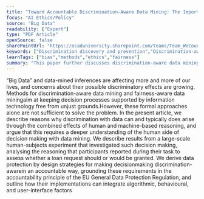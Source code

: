 ```yaml
---
title: "Toward Accountable Discrimination-Aware Data Mining: The Importance of Keeping the Human in the Loop — and under the Looking-Glass"
focus: "AI Ethics/Policy"
source: "Big Data"
readability: ["Expert"]
type: "PDF Article"
openSource: false
sharePointUrl: "https://ocaduniversity.sharepoint.com/teams/Team_WeCount/Shared%20Documents/Resources%20and%20Tools/Literature%20(curated)/Toward%20Accountable%20Discrimination-Aware%20Data%20Mining_The%20Importance%20of%20Keeping%20the%20Human%20in%20the%20Loop-and%20Under%20the%20Looking%20Glass.pdf"
keywords: ["Discrimination discovery and prevention","Discrimination-aware and fairness-aware data mining","Accountability","Data protection","Evaluation","User studies"]
learnTags: ["bias","methods","ethics","fairness"]
summary: "This paper further discusses discrimination-aware data mining practices and the role of humans in (semi-) automated decision making to support accountable data processing design strategies that support reflection and avoid unconscious bias. "
---
```

“Big Data” and data-mined inferences are affecting more and more of our lives, and concerns about their possible discriminatory effects are growing. Methods for discrimination-aware data mining and fairness-aware data miningaim at keeping decision processes supported by information technology free from unjust grounds.However, these formal approaches alone are not sufficient to solve the problem. In the present article, we describe reasons why discrimination with data can and typically does arise through the combined effects of human and machine-based reasoning, and argue that this requires a deeper understanding of the human side of decision making with data mining. We describe results from a large-scale human-subjects experiment that investigated such decision making, analysing the reasoning that participants reported during their task to assess whether a loan request should or would be granted. We derive data protection by design strategies for making decisionmaking discrimination-awarein an accountable way, grounding these requirements in the accountability principle of the EU General Data Protection Regulation, and outline how their implementations can integrate algorithmic, behavioural, and user-interface factors
